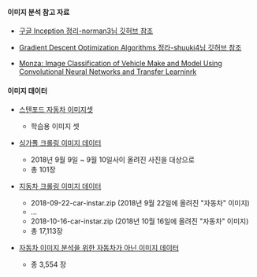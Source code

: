 
#### 이미지 분석 참고 자료

- [구글 Inception 정리-norman3님 깃허브 참조](https://norman3.github.io/papers/docs/google_inception.html)

- [Gradient Descent Optimization Algorithms 정라-shuuki4님 깃허브 참조](http://shuuki4.github.io/deep%20learning/2016/05/20/Gradient-Descent-Algorithm-Overview.html)

- [Monza: Image Classification of Vehicle Make and Model Using Convolutional Neural Networks and Transfer Learninrk](https://github.com/ouceduxzk/Fine_Grained_Classification)


#### 이미지 데이터
- [스텐포드 자동차 이미지셋](./Stanford_car_dataset.md)
  - 학습용 이미지 셋

- [싱가폴 크롤링 이미지 데이터](https://github.com/onycom-ankus/contributhon2018/tree/master/Team_A/2018-09-20-이미지%20데이터/)
  - 2018년 9월 9일 ~ 9월 10일사이 올려진 사진을 대상으로 
  - 총 101장

- [지동차 크롤링 이미지 데이터](https://github.com/onycom-ankus/contributhon2018/tree/master/Team_A/data_instargram/)
  - 2018-09-22-car-instar.zip (2018년 9월 22일에 올려진 "자동차" 이미지)
  - ...
  - 2018-10-16-car-instar.zip (2018년 10월 16일에 올려진 "자동차" 이미지)
  - 총 17,113장

- [자동차 이미지 분석을 위한 자동차가 아닌 이미지 데이터](https://github.com/ljs9643/contributhon2018/tree/master/Team_A/Image_analysis/Nocar_image_set)
  - 종 3,554 장
  
